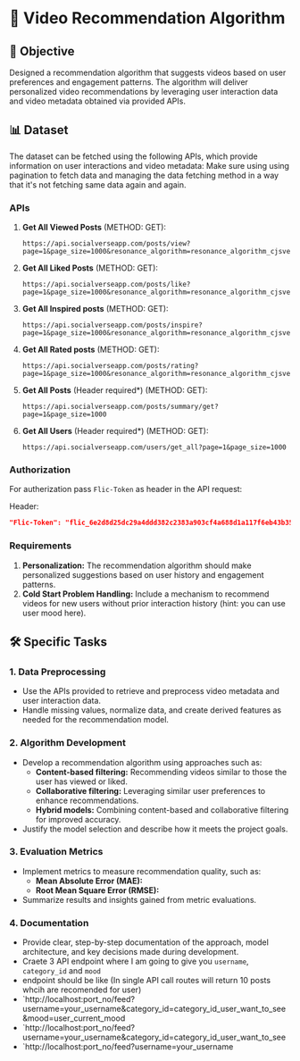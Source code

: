 # 🎥 Video Recommendation Algorithm 

## 🎯 Objective

Designed a recommendation algorithm that suggests videos based on user preferences and engagement patterns. The algorithm will deliver personalized video recommendations by leveraging user interaction data and video metadata obtained via provided APIs.

## 📊 Dataset

The dataset can be fetched using the following APIs, which provide information on user interactions and video metadata: 
Make sure using using pagination to fetch data and managing the data fetching method in a way that it's not fetching same data again and again.

### APIs

1. **Get All Viewed Posts** (METHOD: GET):
   ```
   https://api.socialverseapp.com/posts/view?page=1&page_size=1000&resonance_algorithm=resonance_algorithm_cjsvervb7dbhss8bdrj89s44jfjdbsjd0xnjkbvuire8zcjwerui3njfbvsujc5if
   ```

2. **Get All Liked Posts** (METHOD: GET):
   ```
   https://api.socialverseapp.com/posts/like?page=1&page_size=1000&resonance_algorithm=resonance_algorithm_cjsvervb7dbhss8bdrj89s44jfjdbsjd0xnjkbvuire8zcjwerui3njfbvsujc5if
   ```

3. **Get All Inspired posts** (METHOD: GET):
   ```
   https://api.socialverseapp.com/posts/inspire?page=1&page_size=1000&resonance_algorithm=resonance_algorithm_cjsvervb7dbhss8bdrj89s44jfjdbsjd0xnjkbvuire8zcjwerui3njfbvsujc5if
   ```


4. **Get All Rated posts** (METHOD: GET):
   ```
   https://api.socialverseapp.com/posts/rating?page=1&page_size=1000&resonance_algorithm=resonance_algorithm_cjsvervb7dbhss8bdrj89s44jfjdbsjd0xnjkbvuire8zcjwerui3njfbvsujc5if
   ```

5. **Get All Posts** (Header required*) (METHOD: GET):
   ```
   https://api.socialverseapp.com/posts/summary/get?page=1&page_size=1000
   ```

6. **Get All Users** (Header required*) (METHOD: GET):
   ```
   https://api.socialverseapp.com/users/get_all?page=1&page_size=1000
   ```

### Authorization

For autherization pass `Flic-Token` as header in the API request:

Header:
```json
"Flic-Token": "flic_6e2d8d25dc29a4ddd382c2383a903cf4a688d1a117f6eb43b35a1e7fadbb84b8"
```

### Requirements

1. **Personalization:** The recommendation algorithm should make personalized suggestions based on user history and engagement patterns.
2. **Cold Start Problem Handling:** Include a mechanism to recommend videos for new users without prior interaction history (hint: you can use user mood here).

## 🛠️ Specific Tasks

### 1. Data Preprocessing
   - Use the APIs provided to retrieve and preprocess video metadata and user interaction data.
   - Handle missing values, normalize data, and create derived features as needed for the recommendation model.

### 2. Algorithm Development
   - Develop a recommendation algorithm using approaches such as:
     - **Content-based filtering:** Recommending videos similar to those the user has viewed or liked.
     - **Collaborative filtering:** Leveraging similar user preferences to enhance recommendations.
     - **Hybrid models:** Combining content-based and collaborative filtering for improved accuracy.
   - Justify the model selection and describe how it meets the project goals.

### 3. Evaluation Metrics
   - Implement metrics to measure recommendation quality, such as:
     - **Mean Absolute Error (MAE):**
     - **Root Mean Square Error (RMSE):**
   - Summarize results and insights gained from metric evaluations.

### 4. Documentation
   - Provide clear, step-by-step documentation of the approach, model architecture, and key decisions made during development.
   - Craete 3 API endpoint where I am going to give you `username`, `category_id` and `mood`
   - endpoint should be like (In single API call routes will return 10 posts whcih are recomended for user)
   - `http://localhost:port_no/feed?username=your_username&category_id=category_id_user_want_to_see&mood=user_current_mood
   - `http://localhost:port_no/feed?username=your_username&category_id=category_id_user_want_to_see
   - `http://localhost:port_no/feed?username=your_username
